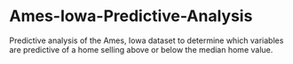 # Ames-Iowa-Predictive-Analysis
Predictive analysis of the Ames, Iowa dataset to determine which variables are predictive of a home selling above or below the median home value.
